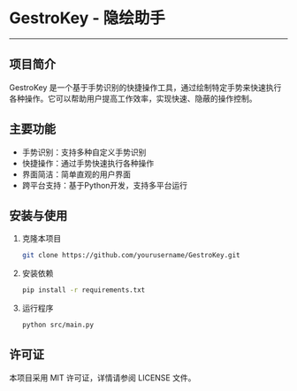 # GestroKey - 隐绘助手

---

## 项目简介

GestroKey 是一个基于手势识别的快捷操作工具，通过绘制特定手势来快速执行各种操作。它可以帮助用户提高工作效率，实现快速、隐蔽的操作控制。

## 主要功能

- 手势识别：支持多种自定义手势识别
- 快捷操作：通过手势快速执行各种操作
- 界面简洁：简单直观的用户界面
- 跨平台支持：基于Python开发，支持多平台运行

## 安装与使用

1. 克隆本项目
   
   ```bash
   git clone https://github.com/yourusername/GestroKey.git
   ```

2. 安装依赖
   
   ```bash
   pip install -r requirements.txt
   ```

3. 运行程序
   
   ```bash
   python src/main.py
   ```

## 许可证

本项目采用 MIT 许可证，详情请参阅 LICENSE 文件。
